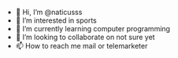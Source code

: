 - 👋 Hi, I’m @naticusss
- 👀 I’m interested in sports
- 🌱 I’m currently learning computer programming
- 💞️ I’m looking to collaborate on not sure yet
- 📫 How to reach me mail or telemarketer

<!---
naticusss/naticusss is a ✨ special ✨ repository because its `README.md` (this file) appears on your GitHub profile.
You can click the Preview link to take a look at your changes.
--->
